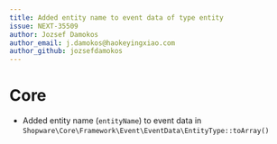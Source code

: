 ```yaml
---
title: Added entity name to event data of type entity
issue: NEXT-35509
author: Jozsef Damokos
author_email: j.damokos@haokeyingxiao.com
author_github: jozsefdamokos
---
```

# Core
* Added entity name (`entityName`) to event data in `Shopware\Core\Framework\Event\EventData\EntityType::toArray()`
